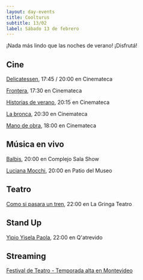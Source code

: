 ```yaml
---
layout: day-events
title: Coolturus
subtitle: 13/02
label: Sábado 13 de febrero
---
```

¡Nada más lindo que las noches de verano! ¡Disfrutá!

## Cine

[Delicatessen](https://cinemateca.org.uy/peliculas/1103), 17:45 / 20:00 en Cinemateca

[Frontera](https://cinemateca.org.uy/peliculas/782), 17:30 en Cinemateca

[Historias de verano](https://cinemateca.org.uy/peliculas/1002), 20:15 en Cinemateca

[La bronca](https://cinemateca.org.uy/peliculas/945), 20:30 en Cinemateca

[Mano de obra](https://cinemateca.org.uy/peliculas/959), 18:00 en Cinemateca

## Música en vivo

[Balbis](https://instagram.com/csalashow?igshid=1a5lxhedu19cl), 20:00 en Complejo Sala Show

[Luciana Mocchi](https://www.instagram.com/saladelmuseo/), 20:00 en Patio del Museo

## Teatro

[Como si pasara un tren](https://www.instagram.com/lagringateatro/?hl=es), 22:00 en La Gringa Teatro

## Stand Up

[Yipio Yisela Paola](https://instagram.com/qatrevido?igshid=8bj6dzn4g7aj), 22:00 en Q'atrevido

## Streaming

[Festival de Teatro - Temporada alta en Montevideo](https://salaverdi.montevideo.gub.uy/teatro/temporada-2021-estela-medina-0/festival-temporada-alta-de-girona-2021)
